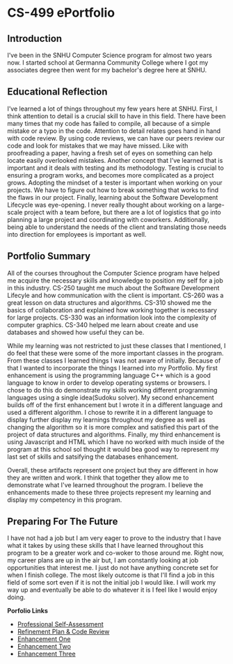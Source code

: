 # CS-499 ePortfolio

## Introduction

I’ve been in the SNHU Computer Science program for almost two years now. I started school at Germanna Community College where I got my associates degree then went for my bachelor's degree here at SNHU. 

## Educational Reflection

I’ve learned a lot of things throughout my few years here at SNHU. First, I think attention to detail is a crucial skill to have in this field. There have been many times that my code has failed to compile, all because of a simple mistake or a typo in the code. Attention to detail relates goes hand in hand with code review. By using code reviews, we can have our peers review our code and look for mistakes that we may have missed. Like with proofreading a paper, having a fresh set of eyes on something can help locate easily overlooked mistakes. Another concept that I’ve learned that is important and it deals with testing and its methodology. Testing is crucial to ensuring a program works, and becomes more complicated as a project grows. Adopting the mindset of a tester is important when working on your projects. We have to figure out how to break something that works to find the flaws in our project. Finally, learning about the Software Development Lifecycle was eye-opening. I never really thought about working on a large-scale project with a team before, but there are a lot of logistics that go into planning a large project and coordinating with coworkers. Additionally, being able to understand the needs of the client and translating those needs into direction for employees is important as well.


## Portfolio Summary


All of the courses throughout the Computer Science program have helped me acquire the necessary skills and knowledge to position my self for a job in this industry. CS-250 taught me much about the Software Development Lifecyle and how communication with the client is important. CS-260 was a great lesson on data structures and algorithms. CS-310 showed me the basics of collaboration and explained how working together is necessary for large projects. CS-330 was an information look into the complexity of computer graphics. CS-340 helped me learn about create and use databases and showed how useful they can be.

While my learning was not restricted to just these classes that I mentioned, I do feel that these were some of the more important classes in the program. From these classes I learned things I was not aware of initially. Because of that I wanted to incorporate the things I learned into my Portfolio. My first enhancement is using the programming language C++ which is a good language to know in order to develop operating systems or browsers. I chose to do this do demonstrate my skills working different programming languages using a single idea(Sudoku solver). My second enhancement builds off of the first enhancement but I wrote it in a different language and used a different algorithm. I chose to rewrite it in a different language to display further display my learnings throughout my degree as well as changing the algorithm so it is more complex and satisfied this part of the project of data structures and algorithms. Finally, my third enhancement is using Javascript and HTML which I have no worked with much inside of the program at this school soI thought it would bea good way to represent my last set of skills and satsifying the databases enhancement.

Overall, these artifacts represent one project but they are different in how they are written and work. I think that together they allow me to demonstrate what I've learned throughout the program. I believe the enhancements made to these three projects represent my learning and display my competency in this program.

## Preparing For The Future

I have not had a job but I am very eager to prove to the industry that I have what it takes by using these skills that I have learned throughout this program to be a greater work and co-woker to those around me. Right now, my career plans are up in the air but, I am constantly looking at job opportunities that interest me. I just do not have anything concrete set for when I finish college. The most likely outcome is that I'll find a job in this field of some sort even if it is not the initial job I would like. I will work my way up and eventually be able to do whatever it is I feel like I would enjoy doing.  

**Porfolio Links**<br>
* [Professional Self-Assessment](https://xyph9r.github.io/index.html)<br>
* [Refinement Plan & Code Review](https://xyph9r.github.io/CodeReview.html)<br>
* [Enhancement One](https://xyph9r.github.io/EnhancementOne.html)<br>
* [Enhancement Two](https://xyph9r.github.io/EnhancementTwo.html)<br>
* [Enhancement Three](https://xyph9r.github.io/EnhancementThree.html)
